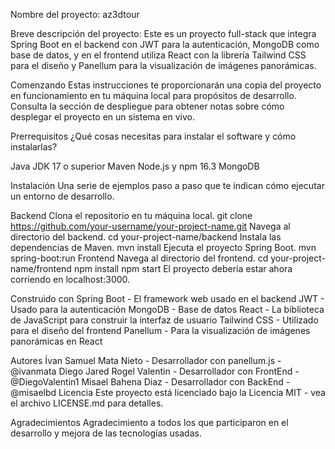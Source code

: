 Nombre del proyecto: az3dtour

Breve descripción del proyecto: Este es un proyecto full-stack que integra Spring Boot en el backend con JWT para la autenticación, MongoDB como base de datos, y en el frontend utiliza React con la librería Tailwind CSS para el diseño y Panellum para la visualización de imágenes panorámicas.

Comenzando
Estas instrucciones te proporcionarán una copia del proyecto en funcionamiento en tu máquina local para propósitos de desarrollo. Consulta la sección de despliegue para obtener notas sobre cómo desplegar el proyecto en un sistema en vivo.

Prerrequisitos
¿Qué cosas necesitas para instalar el software y cómo instalarlas?

Java JDK 17 o superior
Maven
Node.js y npm 16.3
MongoDB

Instalación
Una serie de ejemplos paso a paso que te indican cómo ejecutar un entorno de desarrollo.

Backend
Clona el repositorio en tu máquina local.
git clone https://github.com/your-username/your-project-name.git
Navega al directorio del backend.
cd your-project-name/backend
Instala las dependencias de Maven.
mvn install
Ejecuta el proyecto Spring Boot.
mvn spring-boot:run
Frontend
Navega al directorio del frontend.
cd your-project-name/frontend
npm install
npm start
El proyecto debería estar ahora corriendo en localhost:3000.


Construido con
Spring Boot - El framework web usado en el backend
JWT - Usado para la autenticación
MongoDB - Base de datos
React - La biblioteca de JavaScript para construir la interfaz de usuario
Tailwind CSS - Utilizado para el diseño del frontend
Panellum - Para la visualización de imágenes panorámicas en React

Autores
Ívan Samuel Mata Nieto - Desarrollador con panellum.js - @ivanmata
Diego Jared Rogel Valentin - Desarrollador con FrontEnd - @DiegoValentin1
Misael Bahena Diaz - Desarrollador con BackEnd - @misaelbd
Licencia
Este proyecto está licenciado bajo la Licencia MIT - vea el archivo LICENSE.md para detalles.

Agradecimientos
Agradecimiento a todos los que participaron en el desarrollo y mejora de las tecnologías usadas.
